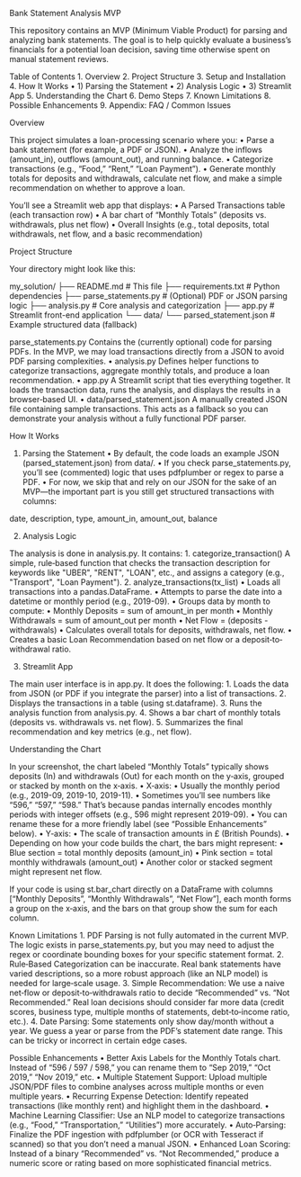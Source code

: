 Bank Statement Analysis MVP

This repository contains an MVP (Minimum Viable Product) for parsing and analyzing bank statements. The goal is to help quickly evaluate a business’s financials for a potential loan decision, saving time otherwise spent on manual statement reviews.

Table of Contents
	1.	Overview
	2.	Project Structure
	3.	Setup and Installation
	4.	How It Works
	•	1) Parsing the Statement
	•	2) Analysis Logic
	•	3) Streamlit App
	5.	Understanding the Chart
	6.	Demo Steps
	7.	Known Limitations
	8.	Possible Enhancements
	9.	Appendix: FAQ / Common Issues


Overview

This project simulates a loan-processing scenario where you:
	•	Parse a bank statement (for example, a PDF or JSON).
	•	Analyze the inflows (amount_in), outflows (amount_out), and running balance.
	•	Categorize transactions (e.g., “Food,” “Rent,” “Loan Payment”).
	•	Generate monthly totals for deposits and withdrawals, calculate net flow, and make a simple recommendation on whether to approve a loan.

You’ll see a Streamlit web app that displays:
	•	A Parsed Transactions table (each transaction row)
	•	A bar chart of “Monthly Totals” (deposits vs. withdrawals, plus net flow)
	•	Overall Insights (e.g., total deposits, total withdrawals, net flow, and a basic recommendation)



Project Structure

Your directory might look like this:

my_solution/
├── README.md                # This file
├── requirements.txt         # Python dependencies
├── parse_statements.py      # (Optional) PDF or JSON parsing logic
├── analysis.py              # Core analysis and categorization
├── app.py                   # Streamlit front-end application
└── data/
    └── parsed_statement.json  # Example structured data (fallback)




parse_statements.py
Contains the (currently optional) code for parsing PDFs. In the MVP, we may load transactions directly from a JSON to avoid PDF parsing complexities.
	•	analysis.py
Defines helper functions to categorize transactions, aggregate monthly totals, and produce a loan recommendation.
	•	app.py
A Streamlit script that ties everything together. It loads the transaction data, runs the analysis, and displays the results in a browser‐based UI.
	•	data/parsed_statement.json
A manually created JSON file containing sample transactions. This acts as a fallback so you can demonstrate your analysis without a fully functional PDF parser.




How It Works

1) Parsing the Statement
	•	By default, the code loads an example JSON (parsed_statement.json) from data/.
	•	If you check parse_statements.py, you’ll see (commented) logic that uses pdfplumber or regex to parse a PDF.
	•	For now, we skip that and rely on our JSON for the sake of an MVP—the important part is you still get structured transactions with columns:

date, description, type, amount_in, amount_out, balance



2) Analysis Logic

The analysis is done in analysis.py. It contains:
	1.	categorize_transaction()
A simple, rule‐based function that checks the transaction description for keywords like "UBER", "RENT", "LOAN", etc., and assigns a category (e.g., "Transport", "Loan Payment").
	2.	analyze_transactions(tx_list)
	•	Loads all transactions into a pandas.DataFrame.
	•	Attempts to parse the date into a datetime or monthly period (e.g., 2019-09).
	•	Groups data by month to compute:
	•	Monthly Deposits = sum of amount_in per month
	•	Monthly Withdrawals = sum of amount_out per month
	•	Net Flow = (deposits - withdrawals)
	•	Calculates overall totals for deposits, withdrawals, net flow.
	•	Creates a basic Loan Recommendation based on net flow or a deposit‐to‐withdrawal ratio.

3) Streamlit App

The main user interface is in app.py. It does the following:
	1.	Loads the data from JSON (or PDF if you integrate the parser) into a list of transactions.
	2.	Displays the transactions in a table (using st.dataframe).
	3.	Runs the analysis function from analysis.py.
	4.	Shows a bar chart of monthly totals (deposits vs. withdrawals vs. net flow).
	5.	Summarizes the final recommendation and key metrics (e.g., net flow).


Understanding the Chart

In your screenshot, the chart labeled “Monthly Totals” typically shows deposits (In) and withdrawals (Out) for each month on the y‐axis, grouped or stacked by month on the x‐axis.
	•	X‐axis:
	•	Usually the monthly period (e.g., 2019-09, 2019-10, 2019-11).
	•	Sometimes you’ll see numbers like “596,” “597,” “598.” That’s because pandas internally encodes monthly periods with integer offsets (e.g., 596 might represent 2019-09).
	•	You can rename these for a more friendly label (see “Possible Enhancements” below).
	•	Y‐axis:
	•	The scale of transaction amounts in £ (British Pounds).
	•	Depending on how your code builds the chart, the bars might represent:
	•	Blue section = total monthly deposits (amount_in)
	•	Pink section = total monthly withdrawals (amount_out)
	•	Another color or stacked segment might represent net flow.

If your code is using st.bar_chart directly on a DataFrame with columns [“Monthly Deposits”, “Monthly Withdrawals”, “Net Flow”], each month forms a group on the x‐axis, and the bars on that group show the sum for each column.



Known Limitations
	1.	PDF Parsing is not fully automated in the current MVP. The logic exists in parse_statements.py, but you may need to adjust the regex or coordinate bounding boxes for your specific statement format.
	2.	Rule‐Based Categorization can be inaccurate. Real bank statements have varied descriptions, so a more robust approach (like an NLP model) is needed for large‐scale usage.
	3.	Simple Recommendation: We use a naive net‐flow or deposit‐to‐withdrawals ratio to decide “Recommended” vs. “Not Recommended.” Real loan decisions should consider far more data (credit scores, business type, multiple months of statements, debt‐to‐income ratio, etc.).
	4.	Date Parsing: Some statements only show day/month without a year. We guess a year or parse from the PDF’s statement date range. This can be tricky or incorrect in certain edge cases.


Possible Enhancements
	•	Better Axis Labels for the Monthly Totals chart. Instead of “596 / 597 / 598,” you can rename them to “Sep 2019,” “Oct 2019,” “Nov 2019,” etc.
	•	Multiple Statement Support: Upload multiple JSON/PDF files to combine analyses across multiple months or even multiple years.
	•	Recurring Expense Detection: Identify repeated transactions (like monthly rent) and highlight them in the dashboard.
	•	Machine Learning Classifier: Use an NLP model to categorize transactions (e.g., “Food,” “Transportation,” “Utilities”) more accurately.
	•	Auto‐Parsing: Finalize the PDF ingestion with pdfplumber (or OCR with Tesseract if scanned) so that you don’t need a manual JSON.
	•	Enhanced Loan Scoring: Instead of a binary “Recommended” vs. “Not Recommended,” produce a numeric score or rating based on more sophisticated financial metrics.


